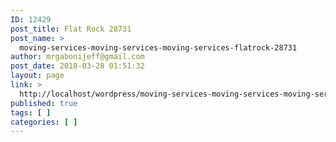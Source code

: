 ```yaml
---
ID: 12429
post_title: Flat Rock 28731
post_name: >
  moving-services-moving-services-moving-services-flatrock-28731
author: mrgabonijeff@gmail.com
post_date: 2018-03-28 01:51:32
layout: page
link: >
  http://localhost/wordpress/moving-services-moving-services-moving-services-flatrock-28731/
published: true
tags: [ ]
categories: [ ]
---
```

